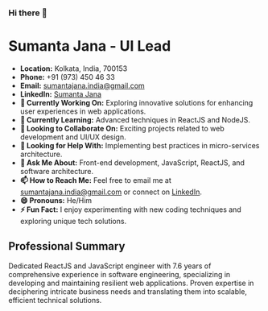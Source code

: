 ### Hi there 👋
# Sumanta Jana - UI Lead

- **Location:** Kolkata, India, 700153
- **Phone:** +91 (973) 450 46 33
- **Email:** [sumantajana.india@gmail.com](mailto:sumantajana.india@gmail.com)
- **LinkedIn:** [Sumanta Jana](https://www.linkedin.com/in/sumantajana)
- **🔭 Currently Working On:** Exploring innovative solutions for enhancing user experiences in web applications.
- **🌱 Currently Learning:** Advanced techniques in ReactJS and NodeJS.
- **👯 Looking to Collaborate On:** Exciting projects related to web development and UI/UX design.
- **🤔 Looking for Help With:** Implementing best practices in micro-services architecture.
- **💬 Ask Me About:** Front-end development, JavaScript, ReactJS, and software architecture.
- **📫 How to Reach Me:** Feel free to email me at [sumantajana.india@gmail.com](mailto:sumantajana.india@gmail.com) or connect on [LinkedIn](https://www.linkedin.com/in/sumantajana).
- **😄 Pronouns:** He/Him
- **⚡ Fun Fact:** I enjoy experimenting with new coding techniques and exploring unique tech solutions.
  
## Professional Summary

Dedicated ReactJS and JavaScript engineer with 7.6 years of comprehensive experience in software engineering, specializing in developing and maintaining resilient web applications. Proven expertise in deciphering intricate business needs and translating them into scalable, efficient technical solutions.

